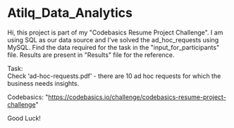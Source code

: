 # Atilq_Data_Analytics
        
Hi, this project is part of my "Codebasics Resume Project Challenge". I am using SQL as our data source and I've solved the ad_hoc_requests using MySQL. Find the data required for the task in the "input_for_participants" file. Results are present in "Results" file for the reference.

Task:  
Check ‘ad-hoc-requests.pdf’ - there are 10 ad hoc requests for which the business needs insights.


Codebasics: "https://codebasics.io/challenge/codebasics-resume-project-challenge"

Good Luck!
